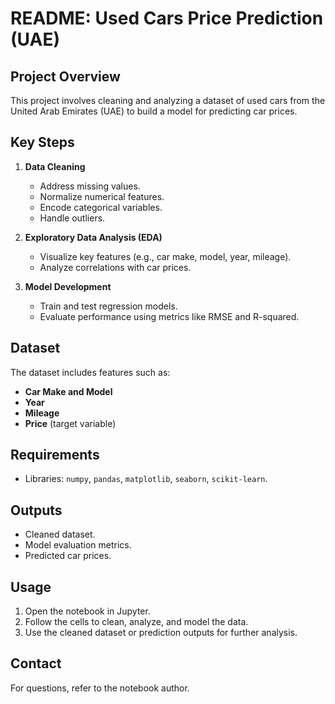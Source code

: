 # README: Used Cars Price Prediction (UAE)

## Project Overview
This project involves cleaning and analyzing a dataset of used cars from the United Arab Emirates (UAE) to build a model for predicting car prices.

## Key Steps
1. **Data Cleaning**
   - Address missing values.
   - Normalize numerical features.
   - Encode categorical variables.
   - Handle outliers.

2. **Exploratory Data Analysis (EDA)**
   - Visualize key features (e.g., car make, model, year, mileage).
   - Analyze correlations with car prices.

3. **Model Development**
   - Train and test regression models.
   - Evaluate performance using metrics like RMSE and R-squared.

## Dataset
The dataset includes features such as:
- **Car Make and Model**
- **Year**
- **Mileage**
- **Price** (target variable)

## Requirements
- Libraries: `numpy`, `pandas`, `matplotlib`, `seaborn`, `scikit-learn`.

## Outputs
- Cleaned dataset.
- Model evaluation metrics.
- Predicted car prices.

## Usage
1. Open the notebook in Jupyter.
2. Follow the cells to clean, analyze, and model the data.
3. Use the cleaned dataset or prediction outputs for further analysis.

## Contact
For questions, refer to the notebook author.

